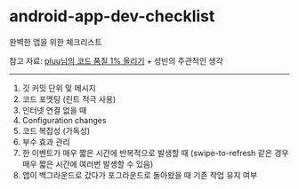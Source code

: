 # android-app-dev-checklist

완벽한 앱을 위한 체크리스트

참고 자료: [pluu님의 코드 품질 1% 올리기](https://speakerdeck.com/pluu/kodeu-pumjil-1-percent-olrigi?slide=53) + 성빈의 주관적인 생각

---

1. 깃 커밋 단위 및 메시지
2. 코드 포멧팅 (린트 적극 사용)
3. 인터넷 연결 없을 때
4. Configuration changes
5. 코드 복잡성 (가독성)
6. 부수 효과 관리
7. 한 이벤트가 매우 짧은 시간에 반복적으로 발생할 때 (swipe-to-refresh 같은 경우 매우 짧은 시간에 여러번 발생할 수 있음)
8. 앱이 백그라운드로 갔다가 포그라운드로 돌아왔을 때 기존 작업 유지 여부
